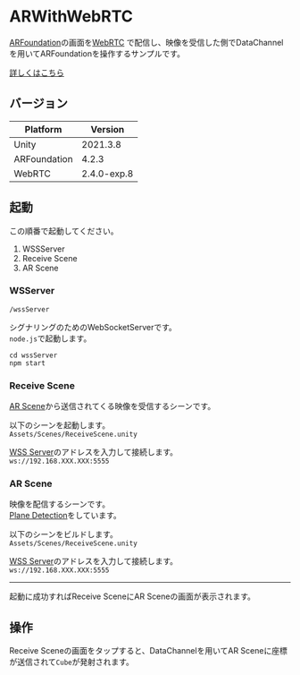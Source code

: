 # ARWithWebRTC

[ARFoundation](https://docs.unity3d.com/Packages/com.unity.xr.arfoundation@4.2/manual/index.html)の画面を[WebRTC](https://docs.unity3d.com/ja/Packages/com.unity.webrtc@2.4/manual/index.html)
で配信し、映像を受信した側でDataChannelを用いてARFoundationを操作するサンプルです。

[詳しくはこちら](https://zenn.dev/nekomimi_daimao/articles/fd27aba5c96b66)

## バージョン

| Platform | Version |
| ---- | ---- |
| Unity | 2021.3.8 |
| ARFoundation | 4.2.3 |
| WebRTC | 2.4.0-exp.8 |

## 起動

この順番で起動してください。

1. WSSServer
2. Receive Scene
3. AR Scene

### WSServer

`/wssServer`

シグナリングのためのWebSocketServerです。  
`node.js`で起動します。

```shell
cd wssServer
npm start
```

### Receive Scene

[AR Scene](#ar-scene)から送信されてくる映像を受信するシーンです。

以下のシーンを起動します。  
`Assets/Scenes/ReceiveScene.unity`

[WSS Server](#WSServer)のアドレスを入力して接続します。  
`ws://192.168.XXX.XXX:5555`

### AR Scene

映像を配信するシーンです。  
[Plane Detection](https://docs.unity3d.com/Packages/com.unity.xr.arfoundation@4.1/manual/plane-manager.html)をしています。

以下のシーンをビルドします。  
`Assets/Scenes/ReceiveScene.unity`

[WSS Server](#WSServer)のアドレスを入力して接続します。  
`ws://192.168.XXX.XXX:5555`

---

起動に成功すればReceive SceneにAR Sceneの画面が表示されます。

## 操作

Receive Sceneの画面をタップすると、DataChannelを用いてAR Sceneに座標が送信されて`Cube`が発射されます。
